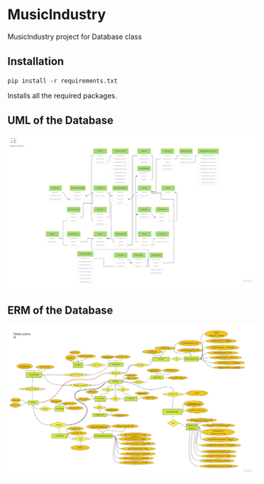 # MusicIndustry
MusicIndustry project for Database class

## Installation
```console
pip install -r requirements.txt
```
Installs all the required packages.

## UML of the Database

![UML](https://github.com/MemerGamer/MusicIndustry/blob/main/assets/img/UML.jpg?raw=true) 

## ERM of the Database

![ERM](https://github.com/MemerGamer/MusicIndustry/blob/main/assets/img/ERM-HUN.jpg?raw=true) 